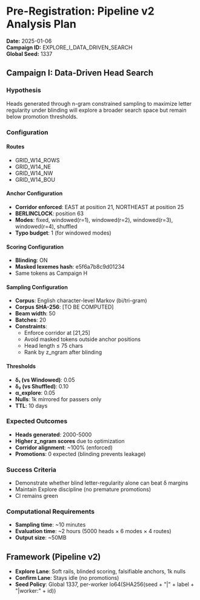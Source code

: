 # Pre-Registration: Pipeline v2 Analysis Plan

**Date:** 2025-01-06  
**Campaign ID:** EXPLORE_I_DATA_DRIVEN_SEARCH  
**Global Seed:** 1337

## Campaign I: Data-Driven Head Search

### Hypothesis
Heads generated through n-gram constrained sampling to maximize letter regularity under blinding will explore a broader search space but remain below promotion thresholds.

### Configuration

#### Routes
- GRID_W14_ROWS
- GRID_W14_NE  
- GRID_W14_NW
- GRID_W14_BOU

#### Anchor Configuration
- **Corridor enforced**: EAST at position 21, NORTHEAST at position 25
- **BERLINCLOCK**: position 63
- **Modes**: fixed, windowed(r=1), windowed(r=2), windowed(r=3), windowed(r=4), shuffled
- **Typo budget**: 1 (for windowed modes)

#### Scoring Configuration
- **Blinding**: ON
- **Masked lexemes hash**: e5f6a7b8c9d01234
- Same tokens as Campaign H

#### Sampling Configuration
- **Corpus**: English character-level Markov (bi/tri-gram)
- **Corpus SHA-256**: [TO BE COMPUTED]
- **Beam width**: 50
- **Batches**: 20
- **Constraints**:
  - Enforce corridor at [21,25]
  - Avoid masked tokens outside anchor positions
  - Head length ≤ 75 chars
  - Rank by z_ngram after blinding

#### Thresholds
- **δ₁ (vs Windowed)**: 0.05
- **δ₂ (vs Shuffled)**: 0.10
- **α_explore**: 0.05
- **Nulls**: 1k mirrored for passers only
- **TTL**: 10 days

### Expected Outcomes
- **Heads generated**: 2000-5000
- **Higher z_ngram scores** due to optimization
- **Corridor alignment**: ~100% (enforced)
- **Promotions**: 0 expected (blinding prevents leakage)

### Success Criteria
- Demonstrate whether blind letter-regularity alone can beat δ margins
- Maintain Explore discipline (no premature promotions)
- CI remains green

### Computational Requirements
- **Sampling time**: ~10 minutes
- **Evaluation time**: ~2 hours (5000 heads × 6 modes × 4 routes)
- **Output size**: ~50MB

## Framework (Pipeline v2)
- **Explore Lane**: Soft rails, blinded scoring, falsifiable anchors, 1k nulls
- **Confirm Lane**: Stays idle (no promotions)
- **Seed Policy**: Global 1337, per-worker lo64(SHA256(seed + "|" + label + "|worker:" + id))